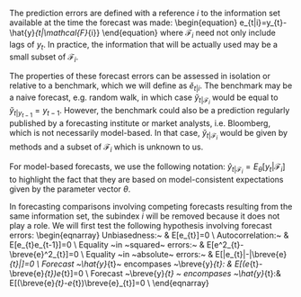 The prediction errors are defined with a reference $i$ to the information set available at the time the forecast was made: \begin{equation}
e_{t|i}=y_{t}-\hat{y}_{t|\mathcal{F}_{i}}
\end{equation}
where $\mathcal{F}_{i}$ need not only include lags of $y_{t}$. In practice, the information that will be actually used may be a small subset of $\mathcal{F}_{i}$.
 
The properties of these forecast errors can be assessed in isolation or relative to a benchmark, which we will define as $\breve{e}_{t|i}$.  The benchmark may be a naive forecast, e.g. random walk, in which case  $\breve{y}_{t|\mathcal{F}_{i}}$ would be equal to  $\breve{y}_{t|y_{t-1}}=y_{t-1}$. However, the benchmark could also be a prediction regularly published by a forecasting institute or market analysts, i.e. Bloomberg, which is not necessarily model-based. In that case, $\breve{y}_{t|\mathcal{F}_{i}}$ would be given by methods and a subset of $\mathcal{F}_{i}$ which is unknown to us.

For model-based forecasts, we use the following notation:
$\hat{y}_{t|\mathcal{F}_{i}}=E_{\theta}[y_{t}|\mathcal{F}_{i}]$ to highlight the fact that they are based on model-consistent expectations given by the parameter vector $\theta$.  


In forecasting comparisons involving competing forecasts resulting from the same information set, the subindex $i$ will be removed because it does not play a role. We will first test the following hypothesis involving forecast errors: 
\begin{eqnarray}
Unbiasedness:~                     &  E[e_{t}]=0                     \\
Autocorrelation:~       &  E[e_{t}e_{t-1}]=0                     \\
Equality ~in ~squared~ errors:~ &  E[e^2_{t}-\breve{e}^2_{t}]=0 \\
Equality ~in ~absolute~ errors:~ &  E[|e_{t}|-|\breve{e}_{t}|]=0 \\
Forecast ~\hat{y}_{t}~ encompases ~\breve{y}_{t}: &  E[(e_{t}-\breve{e}_{t})e_{t}]=0 \\
Forecast ~\breve{y}_{t} ~ encompases ~\hat{y}_{t}:&  E[(\breve{e}_{t}-e_{t})\breve{e}_{t}]=0 \\
\end{eqnarray}

